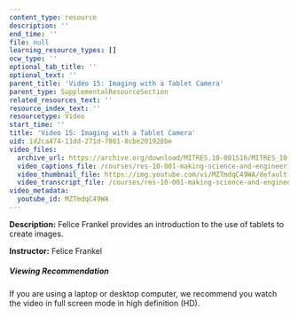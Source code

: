 ```yaml
---
content_type: resource
description: ''
end_time: ''
file: null
learning_resource_types: []
ocw_type: ''
optional_tab_title: ''
optional_text: ''
parent_title: 'Video 15: Imaging with a Tablet Camera'
parent_type: SupplementalResourceSection
related_resources_text: ''
resource_index_text: ''
resourcetype: Video
start_time: ''
title: 'Video 15: Imaging with a Tablet Camera'
uid: 1d2ca474-11dd-271d-7861-8cbe201928be
video_files:
  archive_url: https://archive.org/download/MITRES.10-001S16/MITRES_10-001S16_Track19_300k.mp4
  video_captions_file: /courses/res-10-001-making-science-and-engineering-pictures-a-practical-guide-to-presenting-your-work-spring-2016/32925639d839561a8290e65de7708cc5_MZTmdqC49WA.vtt
  video_thumbnail_file: https://img.youtube.com/vi/MZTmdqC49WA/default.jpg
  video_transcript_file: /courses/res-10-001-making-science-and-engineering-pictures-a-practical-guide-to-presenting-your-work-spring-2016/2d4bbd9fb8654f00d2afd1f216a928ed_MZTmdqC49WA.pdf
video_metadata:
  youtube_id: MZTmdqC49WA
---
```


**Description:** Felice Frankel provides an introduction to the use of tablets to create images.

**Instructor:** Felice Frankel

##### Viewing Recommendation

If you are using a laptop or desktop computer, we recommend you watch the video in full screen mode in high definition (HD).




